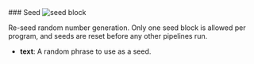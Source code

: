 <div id="seed" markdown="1">
### Seed

<img class="block" src="{{ 'en/img/control_seed.svg' | relative_url }}" alt="seed block"/>

Re-seed random number generation.
Only one seed block is allowed per program, and seeds are reset before any other pipelines run.

- **text**: A random phrase to use as a seed.
</div>
